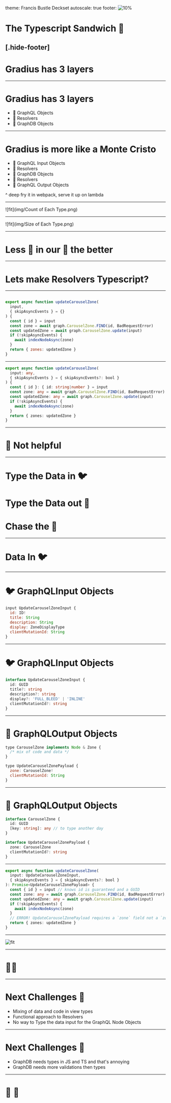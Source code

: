 theme: Francis Bustle Deckset
autoscale: true
footer: ![10%](img/bdg.png)

# The Typescript Sandwich 🥪
[.hide-footer]
----

# Gradius has 3 layers

----

# Gradius has 3 layers

- 🍞 GraphQL Objects
- 🥩 Resolvers
- 🍞 GraphDB Objects

---

# Gradius is more like a Monte Cristo

- 🍞 GraphQL Input Objects
- 🥩 Resolvers
- 🥓 GraphDB Objects
- 🥩 Resolvers
- 🍞 GraphQL Output Objects

^ deep fry it in webpack, serve it up on lambda

---

![fit](img/Count of Each Type.png)

---

![fit](img/Size of Each Type.png)

---

# Less 🐛 in our 🥩 the better

---

# Lets make Resolvers Typescript?

---

```js

export async function updateCarouselZone(
  input,
  { skipAsyncEvents } = {}
) {
  const { id } = input
  const zone = await graph.CarouselZone.FIND(id, BadRequestError)
  const updatedZone = await graph.CarouselZone.update(input)
  if (!skipAsyncEvents) {
    await indexNodeAsync(zone)
  }
  return { zones: updatedZone }
}
```

---


```typescript
export async function updateCarouselZone(
  input: any,
  { skipAsyncEvents } = { skipAsyncEvents?: bool }
) {
  const { id }: { id: string|number } = input
  const zone: any = await graph.CarouselZone.FIND(id, BadRequestError)
  const updatedZone: any = await graph.CarouselZone.update(input)
  if (!skipAsyncEvents) {
    await indexNodeAsync(zone)
  }
  return { zones: updatedZone }
}
```

---

# 🐛 Not helpful

---

# Type the Data in 🐦
# Type the Data out 🐧
# Chase the 🐛

---

# Data In 🐦

---

# 🐦 GraphQLInput Objects

```js
input UpdateCarouselZoneInput {
  id: ID!
  title: String
  description: String
  display: ZoneDisplayType
  clientMutationId: String
}

```

---
# 🐦 GraphQLInput Objects

```typescript
interface UpdateCarouselZoneInput {
  id: GUID
  title?: string
  description?: string
  display?: 'FULL_BLEED' | 'INLINE'
  clientMutationId?: string
}

```

---

# 🐧 GraphQLOutput Objects

```js
type CarouselZone implements Node & Zone {
  /* mix of code and data */
}

type UpdateCarouselZonePayload {
  zone: CarouselZone!
  clientMutationId: String
}

```

---


# 🐧 GraphQLOutput Objects

```typescript
interface CarouselZone {
  id: GUID
  [key: string]: any // to type another day
}

interface UpdateCarouselZonePayload {
  zone: CarouselZone
  clientMutationId?: string
}

```

---


```typescript
export async function updateCarouselZone(
  input: UpdateCarouselZoneInput,
  { skipAsyncEvents } = { skipAsyncEvents?: bool }
): Promise<UpdateCarouselZonePayload> {
  const { id } = input // knows id is guaranteed and a GUID
  const zone: any = await graph.CarouselZone.FIND(id, BadRequestError)
  const updatedZone: any = await graph.CarouselZone.update(input)
  if (!skipAsyncEvents) {
    await indexNodeAsync(zone)
  }
  // ERROR! UpdateCarouselZonePayload requires a `zone` field not a `zones` field
  return { zones: updatedZone }
}
```

---

![fit](img/bad-return-type.png)


---

# 🐛🦅

---

# Next Challenges 🚨

- Mixing of data and code in view types
- Functional approach to Resolvers
- No way to Type the data input for the GraphQL Node Objects

---

# Next Challenges 🚨

- GraphDB needs types in JS and TS and that's annoying
- GraphDB needs more validations then types

---

# 👋 🐛
